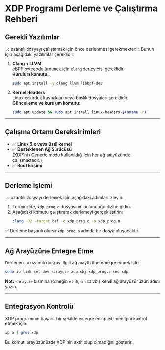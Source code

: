 # XDP Programı Derleme ve Çalıştırma Rehberi

## Gerekli Yazılımlar

`.c` uzantılı dosyayı çalıştırmak için önce derlenmesi gerekmektedir. Bunun için aşağıdaki yazılımlar gereklidir:

1. **Clang + LLVM**  
   eBPF bytecode üretmek için `clang` derleyicisi gereklidir.  
   **Kurulum komutu:**
   ```bash
   sudo apt install -y clang llvm libbpf-dev
   ```

2. **Kernel Headers**  
   Linux çekirdek kaynakları veya başlık dosyaları gereklidir.  
   **Güncelleme ve kurulum komutu:**
   ```bash
   sudo apt update && sudo apt install linux-headers-$(uname -r)
   ```

---

## Çalışma Ortamı Gereksinimleri

- ✅ **Linux 5.x veya üstü kernel**
- ✅ **Desteklenen Ağ Sürücüsü**  
  (XDP'nin Generic modu kullanıldığı için her ağ arayüzünde çalışmaktadır.)
- ✅ **Root Erişimi**

---

## Derleme İşlemi

`.c` uzantılı dosyayı derlemek için aşağıdaki adımları izleyin:

1. Terminalde, `xdp_prog.c` dosyasının bulunduğu dizine gidin.
2. Aşağıdaki komutu çalıştırarak derlemeyi gerçekleştirin:
   ```bash
   clang -O2 -target bpf -c xdp_prog.c -o xdp_prog.o
   ```

✅ Derleme başarılı olursa `xdp_prog.o` adında bir dosya oluşacaktır.

---

## Ağ Arayüzüne Entegre Etme

Derlenen `.o` uzantılı dosyayı ilgili ağ arayüzüne entegre etmek için:

```bash
sudo ip link set dev <arayuz> xdp obj xdp_prog.o sec xdp
```

**Not:** `<arayuz>` kısmına (örneğin `eth0`, `ens33` vb.) kendi ağ arayüzünüzün adını yazın.

---

## Entegrasyon Kontrolü

XDP programının başarılı bir şekilde entegre edilip edilmediğini kontrol etmek için:

```bash
ip a | grep xdp
```

Bu komut, arayüzünüzde XDP’nin aktif olup olmadığını gösterir.


